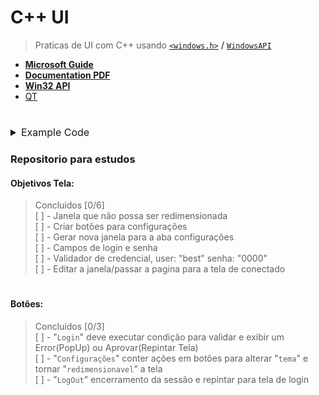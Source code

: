 # C++ UI

> Praticas de UI com C++ usando [`<windows.h>`](https://learn.microsoft.com/en-us/windows/win32/apiindex/windows-api-list#user-interface) **/** [`WindowsAPI`](https://learn.microsoft.com/en-us/windows/win32/apiindex/api-index-portal)

- [**Microsoft Guide**](https://learn.microsoft.com/en-us/windows/win32/learnwin32/your-first-windows-program)
- [**Documentation PDF**](https://learn.microsoft.com/pdf?url=https%3A%2F%2Flearn.microsoft.com%2Fen-us%2Fwindows%2Fwin32%2Flearnwin32%2Ftoc.json)
- [**Win32 API**](https://learn.microsoft.com/en-us/windows/win32/apiindex/windows-api-list)
- [QT](https://www.qt.io/offline-installers)

#

<details>
<summary style="font-size: 16px">Example Code</summary>

```cpp
#ifndef UNICODE
#define UNICODE
#endif 

#include <windows.h>

LRESULT CALLBACK WindowProc(HWND hwnd, UINT uMsg, WPARAM wParam, LPARAM lParam);

int WINAPI wWinMain(HINSTANCE hInstance, HINSTANCE hPrevInstance, PWSTR pCmdLine, int nCmdShow) {
  const wchar_t CLASS_NAME[]  = L"Sample Window Class";
  WNDCLASS wc = { };

  wc.lpfnWndProc = WindowProc;
  wc.hInstance = hInstance;
  wc.lpszClassName = CLASS_NAME;

  RegisterClass(&wc);

  HWND hwnd = CreateWindowEx(0, CLASS_NAME, L"Learn to Program Windows", WS_OVERLAPPEDWINDOW, CW_USEDEFAULT, CW_USEDEFAULT, CW_USEDEFAULT, CW_USEDEFAULT, NULL, NULL, hInstance, NULL);

  if (hwnd == NULL) return 0;
  ShowWindow(hwnd, nCmdShow);
  MSG msg = { };
  while (GetMessage(&msg, NULL, 0, 0) > 0) {
    TranslateMessage(&msg);
    DispatchMessage(&msg);
  }

  return 0;
}

LRESULT CALLBACK WindowProc(HWND hwnd, UINT uMsg, WPARAM wParam, LPARAM lParam) {
  switch (uMsg) {
    case WM_DESTROY:
      PostQuitMessage(0);
      return 0;

    case WM_PAINT: {
      PAINTSTRUCT ps;
      HDC hdc = BeginPaint(hwnd, &ps);
      FillRect(hdc, &ps.rcPaint, (HBRUSH) (COLOR_WINDOW+1));
      EndPaint(hwnd, &ps);
    }
    return 0;
  }
  return DefWindowProc(hwnd, uMsg, wParam, lParam);
}
```
</details>


### Repositorio para estudos
#### Objetivos Tela:
> Concluidos [0/6]<br>
[ ] - Janela que não possa ser redimensionada<br>
[ ] - Criar botões para configurações<br>
[ ] - Gerar nova janela para a aba configurações<br>
[ ] - Campos de login e senha<br>
[ ] - Validador de credencial, user: "best" senha: "0000"<br>
[ ] - Editar a janela/passar a pagina para a tela de conectado

# 

#### Botões:
> Concluidos [0/3]<br>
[ ] - "`Login`" deve executar condição para validar e exibir um Error(PopUp) ou Aprovar(Repintar Tela)<br>
[ ] - "`Configurações`" conter ações em botões para alterar "`tema`" e tornar "`redimensionavel`" a tela<br>
[ ] - "`LogOut`" encerramento da sessão e repintar para tela de login